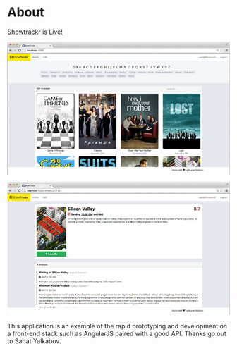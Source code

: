 # About

[Showtrackr is Live!](http://damp-lowlands-1497.herokuapp.com/)

![Homepage](https://raw.githubusercontent.com/rralston/showtrackr/master/public/images/Demo1.jpg)

![Detail Page](https://raw.githubusercontent.com/rralston/showtrackr/master/public/images/Demo2.jpg)

This application is an example of the rapid prototyping and development on a front-end stack such as AngularJS paired with a good API. Thanks go out to Sahat Yalkabov.
